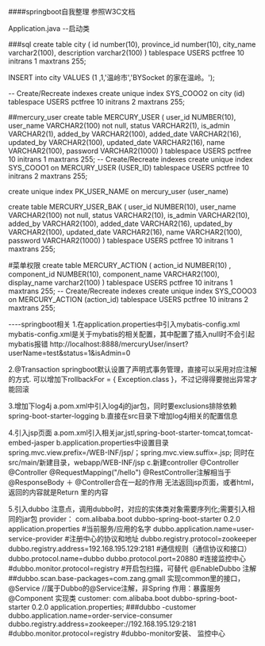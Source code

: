 ####springboot自我整理
参照W3C文档

Application.java  --启动类

###sql
create table city (
	id number(10),
	province_id number(10),
	city_name varchar2(100),
	description varchar2(100)
)
tablespace USERS
  pctfree 10
  initrans 1
  maxtrans 255;
  
INSERT into city VALUES (1 ,1,'温岭市','BYSocket 的家在温岭。');  
  
-- Create/Recreate indexes 
create unique index SYS_COOO2 on city (id)
  tablespace USERS
  pctfree 10
  initrans 2
  maxtrans 255;

##mercury_user
create table MERCURY_USER
(
  user_id      NUMBER(10),
  user_name    VARCHAR2(100) not null,
  status       VARCHAR2(1),
  is_admin     VARCHAR2(1),
  added_by     VARCHAR2(100),
  added_date   VARCHAR2(16),
  updated_by   VARCHAR2(100),
  updated_date VARCHAR2(16),
  name         VARCHAR2(100),
  password     VARCHAR2(1000)
)
tablespace USERS
  pctfree 10
  initrans 1
  maxtrans 255;
-- Create/Recreate indexes 
create unique index SYS_COOO1 on MERCURY_USER (USER_ID)
  tablespace USERS
  pctfree 10
  initrans 2
  maxtrans 255;

create unique index PK_USER_NAME on mercury_user (user_name)


create table MERCURY_USER_BAK
(
  user_id      NUMBER(10),
  user_name    VARCHAR2(100) not null,
  status       VARCHAR2(10),
  is_admin     VARCHAR2(10),
  added_by     VARCHAR2(100),
  added_date   VARCHAR2(16),
  updated_by   VARCHAR2(100),
  updated_date VARCHAR2(16),
  name         VARCHAR2(100),
  password     VARCHAR2(1000)
)
tablespace USERS
  pctfree 10
  initrans 1
  maxtrans 255;



#菜单权限
create table MERCURY_ACTION
(
  action_id      NUMBER(10) ,
  component_id    NUMBER(10),
  component_name  VARCHAR2(100),
  display_name   varchar2(100)
)
tablespace USERS
  pctfree 10
  initrans 1
  maxtrans 255;
-- Create/Recreate indexes 
create unique index SYS_COOO3 on MERCURY_ACTION (action_id)
  tablespace USERS
  pctfree 10
  initrans 2
  maxtrans 255;



----springboot相关
1.在application.properties中引入mybatis-config.xml
mybatis-config.xml是关于mybatis的相关配置，其中配置了插入null时不会引起mybatis报错
http://localhost:8888/mercuryUser/insert?userName=test&status=1&isAdmin=0

2.@Transaction
springboot默认设置了声明式事务管理，直接可以采用对应注解的方式.
可以增加下rollbackFor = { Exception.class }，不过记得得要抛出异常才能回滚

3.增加下log4j
a.pom.xml中引入log4j的jar包，同时要exclusions排除依赖spring-boot-starter-logging
b.直接在src目录下增加log4j相关的配置信息

4.引入jsp页面
a.pom.xml引入相关jar,jstl,spring-boot-starter-tomcat,tomcat-embed-jasper
b.application.properties中设置目录spring.mvc.view.prefix=/WEB-INF/jsp/；spring.mvc.view.suffix=.jsp;
同时在src/main/新建目录，webapp/WEB-INF/jsp
c.新建controller
@Controller  @Controller   @RequestMapping("/hello")
@RestController注解相当于@ResponseBody ＋ @Controller合在一起的作用
无法返回jsp页面，或者html，返回的内容就是Return 里的内容

5.引入dubbo
注意点，调用dubbo时，对应的实体类对象需要序列化;需要引入相同的jar包
provider：
        <dependency>
            <groupId>com.alibaba.boot</groupId>
            <artifactId>dubbo-spring-boot-starter</artifactId>
            <version>0.2.0</version>
        </dependency>
	application.properties
		#当前服务/应用的名字
		dubbo.application.name=user-service-provider
		#注册中心的协议和地址
		dubbo.registry.protocol=zookeeper
		dubbo.registry.address=192.168.195.129:2181
		#通信规则（通信协议和接口）
		dubbo.protocol.name=dubbo
		dubbo.protocol.port=20880
		#连接监控中心
		#dubbo.monitor.protocol=registry
		#开启包扫描，可替代 @EnableDubbo 注解
		##dubbo.scan.base-packages=com.zang.gmall
		实现common里的接口，
		@Service   //属于Dubbo的@Service注解，非Spring  作用：暴露服务
		@Component
		实现类
customer:
		<!-- dubbo -->
        <dependency>
            <groupId>com.alibaba.boot</groupId>
            <artifactId>dubbo-spring-boot-starter</artifactId>
            <version>0.2.0</version>
        </dependency>
	application.properties;
		###dubbo -customer
		dubbo.application.name=order-service-consumer
		dubbo.registry.address=zookeeper://192.168.195.129:2181
		#dubbo.monitor.protocol=registry  #dubbo-monitor安装、 监控中心
	

